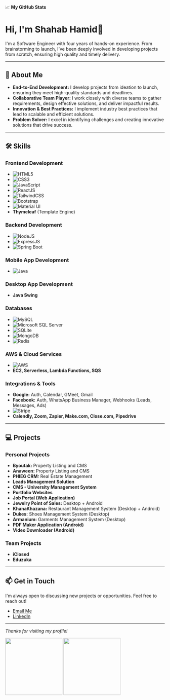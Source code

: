 :chart_with_upwards_trend: **My GitHub Stats**
# Hi, I'm Shahab Hamid👋

I'm a Software Engineer with four years of hands-on experience. From brainstorming to launch, I’ve been deeply involved in developing projects from scratch, ensuring high quality and timely delivery.

---

## 🚀 About Me

- **End-to-End Development:** I develop projects from ideation to launch, ensuring they meet high-quality standards and deadlines.
- **Collaborative Team Player:** I work closely with diverse teams to gather requirements, design effective solutions, and deliver impactful results.
- **Innovation & Best Practices:** I implement industry best practices that lead to scalable and efficient solutions.
- **Problem Solver:** I excel in identifying challenges and creating innovative solutions that drive success.

---

## 🛠️ Skills

### Frontend Development
- ![HTML5](https://img.shields.io/badge/-HTML5-E34F26?style=flat-square&logo=html5&logoColor=white)
- ![CSS3](https://img.shields.io/badge/-CSS3-1572B6?style=flat-square&logo=css3)
- ![JavaScript](https://img.shields.io/badge/-JavaScript-F7DF1E?style=flat-square&logo=javascript&logoColor=black)
- ![ReactJS](https://img.shields.io/badge/-ReactJS-61DAFB?style=flat-square&logo=react)
- ![TailwindCSS](https://img.shields.io/badge/-TailwindCSS-06B6D4?style=flat-square&logo=tailwindcss)
- ![Bootstrap](https://img.shields.io/badge/-Bootstrap-7952B3?style=flat-square&logo=bootstrap)
- ![Material UI](https://img.shields.io/badge/-Material%20UI-0081CB?style=flat-square&logo=material-ui)
- **Thymeleaf** (Template Engine)

### Backend Development
- ![NodeJS](https://img.shields.io/badge/-Node.js-339933?style=flat-square&logo=node.js)
- ![ExpressJS](https://img.shields.io/badge/-ExpressJS-000000?style=flat-square&logo=express)
- ![Spring Boot](https://img.shields.io/badge/-Spring%20Boot-6DB33F?style=flat-square&logo=spring)

### Mobile App Development
- ![Java](https://img.shields.io/badge/-Java-ED8B00?style=flat-square&logo=java)

### Desktop App Development
- **Java Swing**

### Databases
- ![MySQL](https://img.shields.io/badge/-MySQL-4479A1?style=flat-square&logo=mysql)
- ![Microsoft SQL Server](https://img.shields.io/badge/-SQL%20Server-CC2927?style=flat-square&logo=microsoft%20sql%20server)
- ![SQLite](https://img.shields.io/badge/-SQLite-07405E?style=flat-square&logo=sqlite)
- ![MongoDB](https://img.shields.io/badge/-MongoDB-47A248?style=flat-square&logo=mongodb)
- ![Redis](https://img.shields.io/badge/-Redis-DC382D?style=flat-square&logo=redis)

### AWS & Cloud Services
- ![AWS](https://img.shields.io/badge/-AWS-232F3E?style=flat-square&logo=amazon-aws)
- **EC2, Serverless, Lambda Functions, SQS**

### Integrations & Tools
- **Google:** Auth, Calendar, GMeet, Gmail
- **Facebook:** Auth, WhatsApp Business Manager, Webhooks (Leads, Messages, Ads)
- ![Stripe](https://img.shields.io/badge/-Stripe-6772E5?style=flat-square&logo=stripe)
- **Calendly, Zoom, Zapier, Make.com, Close.com, Pipedrive**

---

## 💻 Projects

### Personal Projects
- **Byoutak:** Property Listing and CMS
- **Anaween:** Property Listing and CMS
- **PHIEG CRM:** Real Estate Management
- **Leads Management Solution**
- **CMS - University Management System**
- **Portfolio Websites**
- **Job Portal (Web Application)**
- **Jewelry Point of Sales:** Desktop + Android
- **KhanaKhazana:** Restaurant Management System (Desktop + Android)
- **Dukes:** Shoes Management System (Desktop)
- **Armanium:** Garments Management System (Desktop)
- **PDF Maker Application (Android)**
- **Video Downloader (Android)**

### Team Projects
- **iClosed**
- **Eduzuka**

---

## 📫 Get in Touch

I'm always open to discussing new projects or opportunities. Feel free to reach out!

- [Email Me](mailto:shahabhamid23@gmail.com)
- [LinkedIn]([https://www.linkedin.com/in/your-profile](https://www.linkedin.com/in/shahabhamid23/))

---

*Thanks for visiting my profile!*

<p>
  <img height="180em" src="https://github-readme-stats.vercel.app/api?username=shahabhamid&show_icons=true&hide_border=true&theme=cobalt&count_private=true&include_all_commits=false" />
  <img height="180em" src="https://github-readme-stats.vercel.app/api/top-langs/?username=shahabhamid&show_icons=true&hide_border=true&theme=cobalt&hide=hlsl,shaderlab&exclude_repo=OCRAIProject&layout=compact&langs_count=8"/>
</p>
